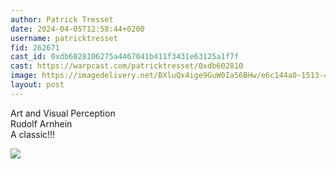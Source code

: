 ```yaml
---
author: Patrick Tresset
date: 2024-04-05T12:58:44+0200
username: patricktresset
fid: 262671
cast_id: 0xdb6028106275a4467041b411f3431e63125a1f7f
cast: https://warpcast.com/patricktresset/0xdb602810
image: https://imagedelivery.net/BXluQx4ige9GuW0Ia56BHw/e6c144a0-1513-4af6-e695-b346b68ca000/original
layout: post
---
```

Art and Visual Perception  
Rudolf Arnhein  
A classic!!!  

![](https://imagedelivery.net/BXluQx4ige9GuW0Ia56BHw/e6c144a0-1513-4af6-e695-b346b68ca000/original)